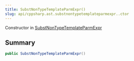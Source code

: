 ```yaml
---
title: SubstNonTypeTemplateParmExpr()
slug: api/cppsharp.ast.substnontypetemplateparmexpr..ctor
---
```

Constructor in [SubstNonTypeTemplateParmExpr](/api/cppsharp/ast/substnontypetemplateparmexpr)

## Summary



```csharp
public SubstNonTypeTemplateParmExpr()
```

